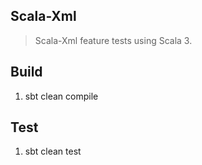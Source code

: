 Scala-Xml
---------
>Scala-Xml feature tests using Scala 3.

Build
-----
1. sbt clean compile

Test
----
1. sbt clean test